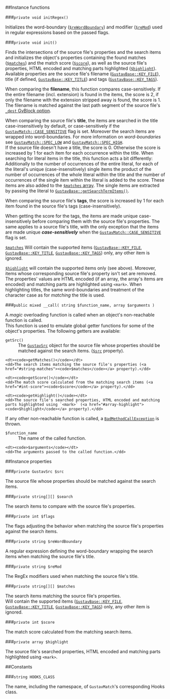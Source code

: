 ##Instance functions

###`private void initRegex()`

Initializes the word-boundary ([`$reWordBoundary`](#string-rewordboundary)) and modifier ([`$reMod`](#string-remod)) used in regular expressions based on the passed flags.

###`private void init()`

Finds the intersections of the source file's properties and the search items and initializes the object's properties containing the found matches ([`$matches`](#string-matches)) and the match score ([`$score`](#int-score)), as well as the source file's properties, HTML encoded and matching parts highlighted ([`$highlight`](#array-highlight)).  
Available properties are the source file's filename ([`GustavBase::KEY_FILE`](Public-API%3s-GustavBase#string-key_file)), title (if defined, [`GustavBase::KEY_TITLE`](Public-API%3s-GustavBase#string-key_title)) and tags ([`GustavBase::KEY_TAGS`](Public-API%3s-GustavBase#string-key_tags)).

When comparing the **filename**, this function compares case-sensitively. If the entire filename (incl. extension) is found in the items, the score is 2, if only the filename with the extension stripped away is found, the score is 1.  
The filename is matched against the last path segment of the source file's [`_dest` GvBlock option](Gustav-core-options#_dest).

When comparing the source file's **title**, the items are searched in the title case-insensitively by default, or case-sensitively if the [`GustavMatch::CASE_SENSITIVE`](Public-API%3a-GustavMatch#int-case_sensitive) flag is set. Moreover the search items are wrapped into word-boundaries. For more information on *word-boundaries* see [`GustavMatch::SPEC_LOW`](Public-API%3a-GustavMatch#int-spec_low) and [`GustavMatch::SPEC_HIGH`](Public-API%3a-GustavMatch#int-spec_high).  
If the source file doesn't have a title, the score is 0. Otherwise the score is increased by 1 for each item for each occurrence within the title.
When searching for literal items in the title, this function acts a bit differently: Additionally to the number of occurrences of the entire literal, for each of the literal's unique (case-insensitively) single items the product of the number of occurrences of the whole literal within the title and the number of occurrences of the single item within the literal is added to the score. These items are also added to the [`$matches` array](#string-matches). The single items are extracted by passing the literal to [`GustavBase::getSearchTermItems()`](Private-API%3a-GustavBase#string-getsearchtermitems-string-search_term_part-).

When comparing the source file's **tags**, the score is increased by 1 for each item found in the source file's tags (case-insensitively).

When getting the score for the tags, the items are made unique case-insensitively before comparing them with the source file's properties. The same applies to a source file's title, with the only exception that the items are made unique ***case-sensitively*** when the [`GustavMatch::CASE_SENSITIVE`](Public-API%3a-GustavMatch#int-case_sensitive) flag is set.

[`$matches`](#string-matches) Will contain the supported items ([`GustavBase::KEY_FILE`](Public-API%3s-GustavBase#string-key_file), [`GustavBase::KEY_TITLE`](Public-API%3s-GustavBase#string-key_title), [`GustavBase::KEY_TAGS`](Public-API%3s-GustavBase#string-key_tags)) only, any other item is ignored.

[`$highlight`](#array-highlight) will contain the supported items only (see above). Moreover, items whose corresponding source file's property isn't set are removed. The properties' values are HTML encoded (if an array, the array's items are encoded) and matching parts are highlighted using `<mark>`. When highlighting titles, the same word-boundaries and treatment of the character case as for *matching* the title is used.

###`public mixed __call( string $function_name, array $arguments )`

A *magic* overloading function is called when an object's non-reachable function is called.  
This function is used to emulate global getter functions for some of the object's properties. The following getters are available:

<dl>
    <dt><code>getSrc()</code></dt>
    <dd>The <a href="API#gustavsrc"><code>GustavSrc</code></a> object for the source file whose properties should be matched against the search items. (<a href="#private-gustavsrc-src"><code>$src</code></a> property).</dd>
    
    <dt><code>getMatches()</code></dt>
    <dd>The search items matching the source file's properties (<a href="#string-matches"><code>$matches</code></a> property).</dd>
    
    <dt><code>getScore()</code></dt>
    <dd>The match score calculated from the matching search items (<a href="#int-score"><code>$score</code></a> property).</dd>
    
    <dt><code>getHighlight()</code></dt>
    <dd>The source file's searched properties, HTML encoded and matching parts highlighted using `<mark>` (<a href="#array-highlight"><code>$highlight</code></a> property).</dd>
</dl>

If any other non-reachable function is called, a [`BadMethodCallException`](http://php.net/manual/en/class.badmethodcallexception.php) is thrown.

<dl>
    <dt><code>$function_name</code></dt>
    <dd>The name of the called function.</dd>
    
    <dt><code>$arguments</code></dt>
    <dd>The arguments passed to the called function.</dd>
</dl>



##Instance properties

###`private GustavSrc $src`

The source file whose properties should be matched against the search items.
    
###`private string[][] $search`

The search items to compare with the source file's properties.

###`private int $flags`

The flags adjusting the behavior when matching the source file's properties against the search items.

###`private string $reWordBoundary`

A regular expression defining the word-boundary wrapping the search items when matching the source file's title.

###`private string $reMod`

The RegEx modifiers used when matching the source file's title.

###`private string[][] $matches`

The search items matching the source file's properties.  
Will contain the supported items ([`GustavBase::KEY_FILE`](Public-API%3s-GustavBase#string-key_file), [`GustavBase::KEY_TITLE`](Public-API%3s-GustavBase#string-key_title), [`GustavBase::KEY_TAGS`](Public-API%3s-GustavBase#string-key_tags)) only, any other item is ignored.

###`private int $score`

The match score calculated from the matching search items.

###`private array $highlight`

The source file's searched properties, HTML encoded and matching parts highlighted using `<mark>`.



##Constants

###`string HOOKS_CLASS`

The name, including the namespace, of `GustavMatch`'s corresponding Hooks class.